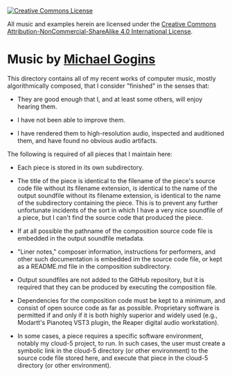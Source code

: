 <a rel="license" href="http://creativecommons.org/licenses/by-nc-sa/4.0/"><img alt="Creative Commons License" 
style="border-width:0" src="https://i.creativecommons.org/l/by-nc-sa/4.0/88x31.png" />
</a>
<p>All music and examples herein are licensed under the  
<a rel="license" href="http://creativecommons.org/licenses/by-nc-sa/4.0/">
Creative Commons Attribution-NonCommercial-ShareAlike 4.0 International License</a>.

# Music by <a href="https://michaelgogins.tumblr.com">Michael Gogins</a>

This directory contains all of my recent works of computer music, mostly 
algorithmically composed, that I consider "finished" in the senses that:

 - They are good enough that I, and at least some others, will enjoy hearing 
   them.

 - I have not been able to improve them.

 - I have rendered them to high-resolution audio, inspected and auditioned 
   them, and have found no obvious audio artifacts.

The following is required of all pieces that I maintain here:

 - Each piece is stored in its own subdirectory.

 - The title of the piece is identical to the filename of the piece's source 
   code file without its filename extension, is identical to the name of the 
   output soundfile without its filename extension, is identical to the name 
   of the subdirectory containing the piece. This is to prevent any further 
   unfortunate incidents of the sort in which I have a very nice soundfile of 
   a piece, but I can't find the source code that produced the piece.

 - If at all possible the pathname of the composition source code file is 
   embedded in the output soundfile metadata.

 - "Liner notes," composer information, instructions for performers, and other 
   such documentation is embedded im the source code file, or kept as a 
   README.md file in the composition subdirectory.

 - Output soundfiles are not added to the GitHub repository, but it is 
   required that they can be produced by executing the composition file.

 - Dependencies for the composition code must be kept to a minimum, and 
   consist of open source code as far as possible. Proprietary software is 
   permitted if and only if it is both highly superior and widely used (e.g., 
   Modartt's Pianoteq VST3 plugin, the Reaper digital audio workstation).

 - In some cases, a piece requires a specific software environment, notably my 
   cloud-5 project, to run. In such cases, the user must create a symbolic 
   link in the cloud-5 directory (or other environment) to the source code 
   file stored here, and execute that piece in the cloud-5 directory (or other 
   environment).

 

